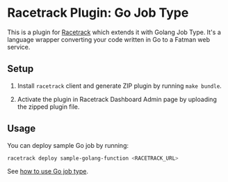 # Racetrack Plugin: Go Job Type

This is a plugin for [Racetrack](https://github.com/TheRacetrack/racetrack)
which extends it with Golang Job Type.
It's a language wrapper converting your code written in Go to a Fatman web service.

## Setup
1. Install `racetrack` client and generate ZIP plugin by running `make bundle`.

2. Activate the plugin in Racetrack Dashboard Admin page
  by uploading the zipped plugin file.

## Usage
You can deploy sample Go job by running:
```bash
racetrack deploy sample-golang-function <RACETRACK_URL>
```

See [how to use Go job type](./docs/job_golang.md).
